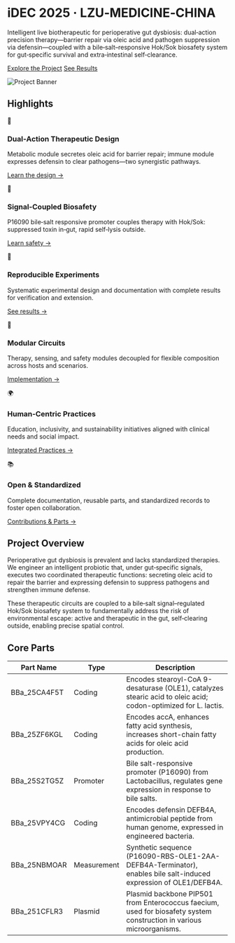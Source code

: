 <div class="hero reveal">
  <div class="hero-decor">
    <div class="blob b1"></div>
    <div class="blob b2"></div>
    <div class="blob b3"></div>
  </div>
  <h1>iDEC 2025 · LZU‑MEDICINE‑CHINA</h1>
  <p>Intelligent live biotherapeutic for perioperative gut dysbiosis: dual‑action precision therapy—barrier repair via oleic acid and pathogen suppression via defensin—coupled with a bile‑salt–responsive Hok/Sok biosafety system for gut‑specific survival and extra‑intestinal self‑clearance.</p>
  <div class="actions">
    <a class="button secondary" href="project/description/">Explore the Project</a>
    <a class="button primary" href="wet-lab/results/">See Results</a>
  </div>
</div>

![Project Banner](https://static.igem.wiki/teams/5562/logo/1.webp)

## Highlights

<div class="features">
  <div class="feature-card reveal">
    <div class="feature-icon">🧬</div>
    <h3>Dual‑Action Therapeutic Design</h3>
    <p>Metabolic module secretes oleic acid for barrier repair; immune module expresses defensin to clear pathogens—two synergistic pathways.</p>
    <p><a href="project/design/">Learn the design →</a></p>
  </div>
  <div class="feature-card reveal">
    <div class="feature-icon">🧠</div>
    <h3>Signal‑Coupled Biosafety</h3>
    <p>P16090 bile‑salt responsive promoter couples therapy with Hok/Sok: suppressed toxin in‑gut, rapid self‑lysis outside.</p>
    <p><a href="project/safety/">Learn safety →</a></p>
  </div>
  <div class="feature-card reveal">
    <div class="feature-icon">🧪</div>
    <h3>Reproducible Experiments</h3>
    <p>Systematic experimental design and documentation with complete results for verification and extension.</p>
    <p><a href="wet-lab/results/">See results →</a></p>
  </div>
  <div class="feature-card reveal">
    <div class="feature-icon">🧩</div>
    <h3>Modular Circuits</h3>
    <p>Therapy, sensing, and safety modules decoupled for flexible composition across hosts and scenarios.</p>
    <p><a href="project/implementation/">Implementation →</a></p>
  </div>
  <div class="feature-card reveal">
    <div class="feature-icon">🌍</div>
    <h3>Human‑Centric Practices</h3>
    <p>Education, inclusivity, and sustainability initiatives aligned with clinical needs and social impact.</p>
    <p><a href="human-practices/ihp/">Integrated Practices →</a></p>
  </div>
  <div class="feature-card reveal">
    <div class="feature-icon">📚</div>
    <h3>Open & Standardized</h3>
    <p>Complete documentation, reusable parts, and standardized records to foster open collaboration.</p>
    <p><a href="project/contribution/">Contributions & Parts →</a></p>
  </div>
</div>

## Project Overview

Perioperative gut dysbiosis is prevalent and lacks standardized therapies. We engineer an intelligent probiotic that, under gut‑specific signals, executes two coordinated therapeutic functions: secreting oleic acid to repair the barrier and expressing defensin to suppress pathogens and strengthen immune defense.

These therapeutic circuits are coupled to a bile‑salt signal–regulated Hok/Sok biosafety system to fundamentally address the risk of environmental escape: active and therapeutic in the gut, self‑clearing outside, enabling precise spatial control.

## Core Parts

| Part Name        | Type        | Description                                                                                                         |
|------------------|-------------|---------------------------------------------------------------------------------------------------------------------|
| BBa_25CA4F5T     | Coding      | Encodes stearoyl-CoA 9-desaturase (OLE1), catalyzes stearic acid to oleic acid; codon-optimized for L. lactis.      |
| BBa_25ZF6KGL     | Coding      | Encodes accA, enhances fatty acid synthesis, increases short-chain fatty acids for oleic acid production.           |
| BBa_25S2TG5Z     | Promoter    | Bile salt-responsive promoter (P16090) from Lactobacillus, regulates gene expression in response to bile salts.     |
| BBa_25VPY4CG     | Coding      | Encodes defensin DEFB4A, antimicrobial peptide from human genome, expressed in engineered bacteria.                 |
| BBa_25NBMOAR     | Measurement | Synthetic sequence (P16090-RBS-OLE1-2AA-DEFB4A-Terminator), enables bile salt-induced expression of OLE1/DEFB4A.   |
| BBa_251CFLR3     | Plasmid     | Plasmid backbone PIP501 from Enterococcus faecium, used for biosafety system construction in various microorganisms. |

<!-- Developer-only quick access and local preview removed as requested -->
